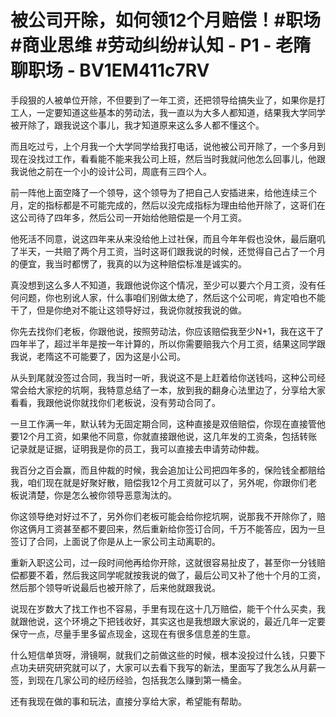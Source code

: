 # 被公司开除，如何领12个月赔偿！#职场 #商业思维 #劳动纠纷#认知 - P1 - 老隋聊职场 - BV1EM411c7RV

手段狠的人被单位开除，不但要到了一年工资，还把领导给搞失业了，如果你是打工人，一定要知道这些基本的劳动法，我一直以为大多人都知道，结果我大学同学被开除了，跟我说这个事儿，我才知道原来这么多人都不懂这个。

而且吃过亏，上个月我一个大学同学给我打电话，说他被公司开除了，一个多月到现在没找过工作，看看能不能来我公司上班，然后当时我就问他怎么回事儿，他跟我说他之前在一个小的设计公司，周底有三四个人。

前一阵他上面空降了一个领导，这个领导为了把自己人安插进来，给他连续三个月，定的指标都是不可能完成的，然后以没完成指标为理由给他开除了，这哥们在这公司待了四年多，然后公司一开始给他赔偿是一个月工资。

他死活不同意，说这四年来从来没给他上过社保，而且今年年假也没休，最后磨叽了半天，一共赔了两个月工资，当时这哥们跟我说的时候，还觉得自己占了一个月的便宜，我当时都愣了，我真的以为这种赔偿标准是诚实的。

真没想到这么多人不知道，我跟他说你这个情况，至少可以要六个月工资，没有任何问题，你也别讹人家，什么事咱们别做太绝了，然后这个公司呢，肯定咱也不能干了，但是你绝对不能让这领导好过，我说你就按我说的做。

你先去找你们老板，你跟他说，按照劳动法，你应该赔偿我至少N+1，我在这干了四年半了，超过半年是按一年计算的，所以你需要赔我六个月工资，结果这同学跟我说，老隋这不可能要了，因为这是小公司。

从头到尾就没签过合同，我当时一听，我说这不是上赶着给你送钱吗，这种公司经常会给大家挖的坑啊，我特意总结了一本，放到我的翻身心法里边了，分享给大家看看，我跟他说你就找你们老板说，没有劳动合同了。

一旦工作满一年，默认转为无固定期合同，这种直接是双倍赔偿，你现在直接管他要12个月工资，如果他不同意，你就直接跟他说，这几年发的工资条，包括转账记录就是证据，证明我是你的员工，我可以直接去申请劳动仲裁。

我百分之百会赢，而且仲裁的时候，我会追加让公司把四年多的，保险钱全都赔给我，咱们现在就是好聚好散，赔偿我12个月工资就可以了，另外呢，你跟你们老板说清楚，你是怎么被你领导恶意淘汰的。

你这领导绝对好过不了，另外你们老板可能会给你挖坑啊，说那我不开除你了，赔你这俩月工资甚至都不要回来，然后重新给你签订合同，千万不能答应，因为一旦签订了合同，上面说了你是从上一家公司主动离职的。

重新入职这公司，过一段时间他再给你开除，这就很容易扯皮了，甚至你一分钱赔偿都要不着，然后我这同学呢就按我说的做了，最后公司又补了他十个月的工资，然后那个领导听说最后也被开除了，后来他就跟我说。

说现在岁数大了找工作也不容易，手里有现在这十几万赔偿，能干个什么买卖，我就跟他说，这个环境之下把钱收好，其实这也是我想跟大家说的，最近几年一定要保守一点，尽量手里多留点现金，这现在有很多信息差的生意。

什么短信单货呀，滑镜啊，就我们之前做这些的时候，根本没投过什么钱，只要下点功夫研究研究就可以了，大家可以去看下我写的新法，里面写了我怎么从月薪一签，到现在几家公司的经历经验，包括我怎么赚到第一桶金。

还有我现在做的事和玩法，直接分享给大家，希望能有帮助。